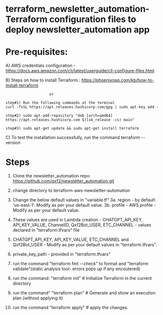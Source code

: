 # terraform_newsletter_automation-Terraform configuration files to deploy newsletter_automation app

Pre-requisites:
==============
A) AWS credentials configuration - 
    https://docs.aws.amazon.com/cli/latest/userguide/cli-configure-files.html

B) Steps on how to install Terraform.: https://phoenixnap.com/kb/how-to-install-terraform
                        
                        or
    
    step#1) Run the following commands at the terminal
    curl -fsSL https://apt.releases.hashicorp.com/gpg | sudo apt-key add -

    step#2) sudo apt-add-repository "deb [arch=amd64] https://apt.releases.hashicorp.com $(lsb_release -cs) main"
    
    step#3) sudo apt-get update && sudo apt-get install terraform

C) To test the installation successfully, run the command
    terraform --version

Steps
=====
1) Clone the newsletter_automation repo: https://github.com/qxf2/newsletter_automation.git

2) change directory to terraform-aws-newsletter-automation

3) Change the below default values in "variable.tf"
    3a. region - by default 'us-east-1'. Modify as per your default value. 
    3b. profile - AWS profile - Modify as per your default value.

4) These values are used in Lambda creation - CHATGPT_API_KEY, API_KEY_VALUE, ChannelID, Qxf2Bot_USER, ETC_CHANNEL - values declared in "terraform.tfvars" file

5) CHATGPT_API_KEY, API_KEY_VALUE, ETC_CHANNEL and Qxf2Bot_USER - Modify as per your default values in "terraform.tfvars".

6) private_key_path - provided in "terraform.tfvars"

7) run the command 
    "terraform fmt --check" to format and 
    "terraform validate"(static analysis tool- errors pops up if any encoutered)

8) run the command: 
    "terraform init" # Initialize Terraform in the current directory

9) run the command" 
    "terraform plan" # Generate and show an execution plan (without applying it) 

10) run the command 
    "terraform apply" # apply the changes.
